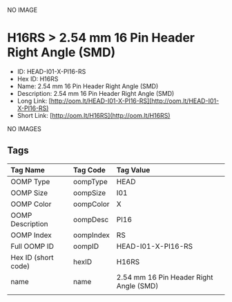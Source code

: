 


  
NO IMAGE  
# H16RS > 2.54 mm 16 Pin Header Right Angle (SMD)

- ID: HEAD-I01-X-PI16-RS
- Hex ID: H16RS
- Name: 2.54 mm 16 Pin Header Right Angle (SMD)
- Description: 2.54 mm 16 Pin Header Right Angle (SMD)
- Long Link: [http://oom.lt/HEAD-I01-X-PI16-RS](http://oom.lt/HEAD-I01-X-PI16-RS)
- Short Link: [http://oom.lt/H16RS](http://oom.lt/H16RS)
  
NO IMAGES  
## Tags
  

|Tag Name|Tag Code|Tag Value|
| :--- | :--- | :--- |
|OOMP Type|oompType|HEAD|
|OOMP Size|oompSize|I01|
|OOMP Color|oompColor|X|
|OOMP Description|oompDesc|PI16|
|OOMP Index|oompIndex|RS|
|Full OOMP ID|oompID|HEAD-I01-X-PI16-RS|
|Hex ID (short code)|hexID|H16RS|
|name|name|2.54 mm 16 Pin Header Right Angle (SMD)|
||||
